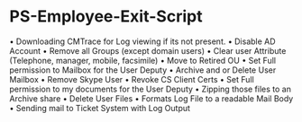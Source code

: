 # PS-Employee-Exit-Script
• Downloading CMTrace for Log viewing if its not present. • Disable AD Account • Remove all Groups (except domain users) • Clear user Attribute (Telephone, manager, mobile, facsimile) • Move to Retired OU • Set Full permission to Mailbox for the User Deputy • Archive and or Delete User Mailbox • Remove Skype User • Revoke CS Client Certs • Set Full permission to my documents for the User Deputy • Zipping those files to an Archive share • Delete User Files • Formats Log File to a readable Mail Body • Sending mail to Ticket System with Log Output
